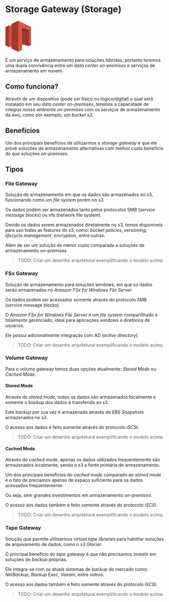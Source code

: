 # Storage Gateway (Storage)

<img height=100px; alt="storage-gateway" src="../../../../images/storage-gateway.png" />

É um serviço de armazenamento para soluções híbridas, portanto teremos uma dupla convivência entre um *data center on-premises* e serviços de armazenamento em nuvem.

## Como funciona?

Através de um dispositivo (pode ser físico ou lógico/digital) a qual será instalado em seu *data center on-premises*, teremos a capacidade de integrar nosso ambiente *on-premises* com os serviços de armazenamento da aws, como por exemplo, um *bucket s3*.

## Benefícios

Um dos principais benefícios de utilizarmos o *storage gateway* é que ele provê soluções de armazenamento alternativas com melhor custo benefício do que soluções *on-premises*.

## Tipos

### File Gateway

Solução de armazenamento em que os dados são armazenados no s3, funcionando como um *file system* porém no s3.

Os dados podem ser armazenados tanto pelos protocolos SMB (*service message blocks*) ou nfs (network file system).

Devido os dados serem armazenados diretamente no s3, temos disponíveis para uso todas as features do s3, como: *bucket policies*, *versioning*, *lifecycle management*, *encryption*, entre outras.

Além de ser um solução de menor custo comparada a soluções de armazenamento on-premises.

> TODO: Criar um desenho arquitetural exemplificando o modelo acima.

### FSx Gateway

Solução de armazenamento para soluções windows, em que os dados serão armazenados no *Amazon FSx for Windows File Server*.

Os dados podem ser acessados somente através do protocolo SMB (service message blocks).

O *Amazon FSx for Windows File Server* é um *file system* compartilhado e totalmente gerenciado, ideal para aplicações windows e diretórios de usuários.

Ele possui adicionalmente integração com AD (*active directory*).

> TODO: Criar um desenho arquitetural exemplificando o modelo acima.

### Volume Gateway

Para o volume gateway temos duas opções atualmente: *Stored Mode* ou *Cached Mode*.

#### Stored Mode

Através do *stored mode*, todos os dados são armazenados localmente e somente o *backup* dos dados é transferido ao s3.

Este *backup* por sua vez é armazenado através de *EBS Snapshots* armazenados no s3.

O acesso aos dados é feito somente através do protocolo *iSCSI*.

> TODO: Criar um desenho arquitetural exemplificando o modelo acima.

#### Cached Mode

Através do *cached mode*, apenas os dados utilizados frequentemente são armazenados localmente, sendo o s3 a fonte primária de armazenamento.

Um dos principais benefícios do *cached mode* comparado ao *stored mode* é o fato de preciamos apenas de espaço suficiente para os dados acessados frequentemente.

Ou seja, sem grandes investimentos em armazenamento *on-premises*. 

O acesso aos dados também é feito somente através do protocolo *iSCSI*.

> TODO: Criar um desenho arquitetural exemplificando o modelo acima.

### Tape Gateway

Solução que permite utilizarmos *virtual tape libraries* para habilitar soluções de arquivamento de dados, como o *s3 Glacier*.

O principal benefício do *tape gateway* é que não precisamos investir em soluções de *backup* próprias.

Ele integra-se com os atuais sistemas de *backup* do mercado como: *NetBackup*, *Backup Exec*, *Veeam*, entre outros.

O acesso aos dados também é feito somente através do protocolo *iSCSI*.

> TODO: Criar um desenho arquitetural exemplificando o modelo acima.